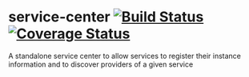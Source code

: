 # service-center [![Build Status](https://travis-ci.org/ServiceComb/service-center.svg?branch=master)](https://travis-ci.org/ServiceComb/service-center) [![Coverage Status](https://coveralls.io/repos/github/asifhuawei/service-center/badge.svg?branch=master)](https://coveralls.io/github/asifhuawei/service-center?branch=master)
A standalone service center to allow services to register their instance information and to discover providers of a given service
